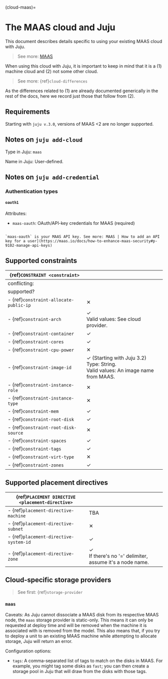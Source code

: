 (cloud-maas)=
# The MAAS cloud and Juju


This document describes details specific to using your existing MAAS cloud with Juju.

> See more: [MAAS](https://maas.io/)

When using this cloud with Juju, it is important to keep in mind that it is a (1) machine cloud and (2) not some other cloud.

> See more: {ref}`cloud-differences`

As the differences related to (1) are already documented generically in the rest of the docs, here we record just those that follow from (2).


## Requirements

Starting with `juju v.3.0`, versions of MAAS <2 are no longer supported.

## Notes on `juju add-cloud`

Type in Juju: `maas`

Name in Juju: User-defined.

## Notes on `juju add-credential`


### Authentication types

#### `oauth1`
Attributes:
- `maas-oauth`: OAuth/API-key credentials for MAAS (required)

```{note}

`maas-oauth` is your MAAS API key. See more: MAAS | How to add an API key for a user](https://maas.io/docs/how-to-enhance-maas-security#p-9102-manage-api-keys)
```

<!--
## Notes on `juju bootstrap`
-->

<!--
## Cloud-specific model configuration keys
-->

## Supported constraints

| {ref}`CONSTRAINT <constraint>`         |                                                                                                  |
|----------------------------------------|--------------------------------------------------------------------------------------------------|
| conflicting:                           |                                                                                                  |
| supported?                             |                                                                                                  |
| - {ref}`constraint-allocate-public-ip` | &#10005;                                                                                         |
| - {ref}`constraint-arch`               | &#10003; <br> Valid values: See cloud provider.                                                  |
| - {ref}`constraint-container`          | &#10003;                                                                                         |
| - {ref}`constraint-cores`              | &#10003;                                                                                         |
| - {ref}`constraint-cpu-power`          | &#10005;                                                                                         |
| - {ref}`constraint-image-id`           | &#10003; (Starting with Juju 3.2) <br> Type: String. <br> Valid values: An image name from MAAS. |
| - {ref}`constraint-instance-role`      | &#10005;                                                                                         |
| - {ref}`constraint-instance-type`      | &#10005;                                                                                         |
| - {ref}`constraint-mem`                | &#10003;                                                                                         |
| - {ref}`constraint-root-disk`          | &#10003;                                                                                         |
| - {ref}`constraint-root-disk-source`   | &#10005;                                                                                         |
| - {ref}`constraint-spaces`             | &#10003;                                                                                         |
| - {ref}`constraint-tags`               | &#10003;                                                                                         |
| - {ref}`constraint-virt-type`          | &#10005;                                                                                         |
| - {ref}`constraint-zones`              | &#10003;                                                                                         |

## Supported placement directives

| {ref}`PLACEMENT DIRECTIVE <placement-directive>` |                                                                     |
|--------------------------------------------------|---------------------------------------------------------------------|
| - {ref}`placement-directive-machine`             | TBA                                                                 |
| - {ref}`placement-directive-subnet`              | &#10005;                                                            |
| - {ref}`placement-directive-system-id`           | &#10003;                                                            |
| - {ref}`placement-directive-zone`                | &#10003; <br> If there's no '=' delimiter, assume it's a node name. |

## Cloud-specific storage providers

> See first: {ref}`storage-provider`

### `maas`

Caveats: As Juju cannot dissociate a MAAS disk from its respective MAAS node, the `maas` storage provider is static-only. This means it can only be requested at deploy time and will be removed when the machine it is associated with is removed from the model. This also means that, if you try to deploy a unit to an existing MAAS machine while attempting to allocate storage, Juju will return an error.

Configuration options:

- `tags`: A comma-separated list of tags to match on the disks in MAAS. For example, you might tag some disks as `fast`; you can then create a storage pool in Juju that will draw from the disks with those tags.

